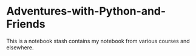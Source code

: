 # Adventures-with-Python-and-Friends
This is a notebook stash contains my notebook from various courses and elsewhere.
